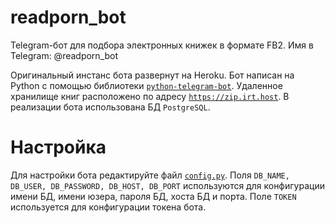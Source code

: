 # readporn_bot
Telegram-бот для подбора электронных книжек в формате FB2. Имя в Telegram: @readporn_bot

Оригинальный инстанс бота развернут на Heroku. Бот написан на Python с помощью библиотеки [`python-telegram-bot`](https://python-telegram-bot.readthedocs.io/en/stable/index.html).
Удаленное хранилище книг расположено по адресу [`https://zip.irt.host`](https://zip.irt.host). В реализации бота использована БД `PostgreSQL`.

# Настройка
Для настройки бота редактируйте файл [`config.py`](./config.py). Поля `DB_NAME, DB_USER, DB_PASSWORD, DB_HOST, DB_PORT` используются для
конфигурации имени БД, имени юзера, пароля БД, хоста БД и порта. Поле `TOKEN` используется для конфигурации токена бота.
